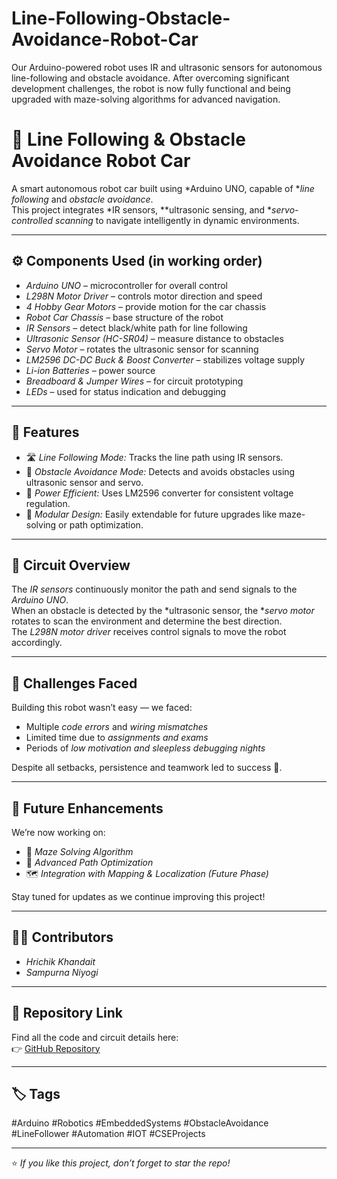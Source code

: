 # Line-Following-Obstacle-Avoidance-Robot-Car
Our Arduino-powered robot uses IR and ultrasonic sensors for autonomous line-following and obstacle avoidance. After overcoming significant development challenges, the robot is now fully functional and being upgraded with maze-solving algorithms for advanced navigation.
# 🤖 Line Following & Obstacle Avoidance Robot Car

A smart autonomous robot car built using *Arduino UNO, capable of **line following* and *obstacle avoidance*.  
This project integrates *IR sensors, **ultrasonic sensing, and **servo-controlled scanning* to navigate intelligently in dynamic environments.  

---

## ⚙ Components Used (in working order)

- *Arduino UNO* – microcontroller for overall control  
- *L298N Motor Driver* – controls motor direction and speed  
- *4 Hobby Gear Motors* – provide motion for the car chassis  
- *Robot Car Chassis* – base structure of the robot  
- *IR Sensors* – detect black/white path for line following  
- *Ultrasonic Sensor (HC-SR04)* – measure distance to obstacles  
- *Servo Motor* – rotates the ultrasonic sensor for scanning  
- *LM2596 DC-DC Buck & Boost Converter* – stabilizes voltage supply  
- *Li-ion Batteries* – power source  
- *Breadboard & Jumper Wires* – for circuit prototyping  
- *LEDs* – used for status indication and debugging  

---

## 🧠 Features

- 🛣 *Line Following Mode:* Tracks the line path using IR sensors.  
- 🚧 *Obstacle Avoidance Mode:* Detects and avoids obstacles using ultrasonic sensor and servo.  
- 🔋 *Power Efficient:* Uses LM2596 converter for consistent voltage regulation.  
- 🧩 *Modular Design:* Easily extendable for future upgrades like maze-solving or path optimization.

---

## 🧰 Circuit Overview

The *IR sensors* continuously monitor the path and send signals to the *Arduino UNO*.  
When an obstacle is detected by the *ultrasonic sensor, the **servo motor* rotates to scan the environment and determine the best direction.  
The *L298N motor driver* receives control signals to move the robot accordingly.

---

## 🚧 Challenges Faced

Building this robot wasn’t easy — we faced:
- Multiple *code errors* and *wiring mismatches*
- Limited time due to *assignments and exams*
- Periods of *low motivation and sleepless debugging nights*

Despite all setbacks, persistence and teamwork led to success 🎉.

---

## 🚀 Future Enhancements

We’re now working on:
- 🧭 *Maze Solving Algorithm*
- 🧠 *Advanced Path Optimization*
- 🗺 *Integration with Mapping & Localization (Future Phase)*

Stay tuned for updates as we continue improving this project!

---

## 🧑‍💻 Contributors

- *Hrichik Khandait*  
- *Sampurna Niyogi*  

---

## 🔗 Repository Link

Find all the code and circuit details here:  
👉 [GitHub Repository](https://github.com/yourusername/Line-Following-Obstacle-Avoidance-Robot)

---

## 🏷 Tags

#Arduino #Robotics #EmbeddedSystems #ObstacleAvoidance #LineFollower #Automation #IOT #CSEProjects

---

⭐ *If you like this project, don’t forget to star the repo!*
